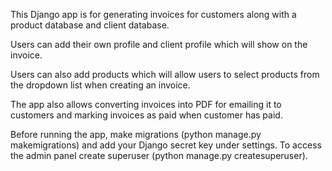 This Django app is for generating invoices for customers along with a product database and client database.

Users can add their own profile and client profile which will show on the invoice.

Users can also add products which will allow users to select products from the dropdown list when creating an invoice.

The app also allows converting invoices into PDF for emailing it to customers and marking invoices as paid when customer has paid.

Before running the app, make migrations (python manage.py makemigrations) and add your Django secret key under settings. To access the admin panel create superuser (python manage.py createsuperuser).